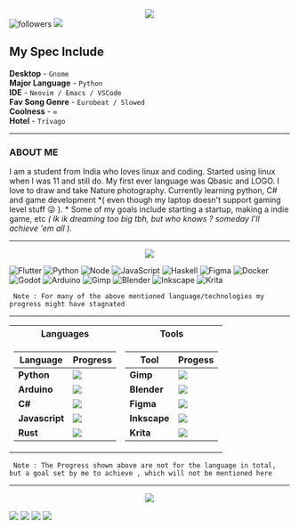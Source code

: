 <div align="center">
<img src="https://raw.githubusercontent.com/samthepacman/samthepacman/master/assets/mainprof.jpg"></div>
<div align="left">
<img alt="followers" title="Follow me on Github" src="https://img.shields.io/github/followers/samthepacman?color=1ED760&style=for-the-badge&logo=github&label=Follow&logoColor=black"/> 
<img src="https://img.shields.io/badge/Spotify-1ED760?&style=for-the-badge&logo=spotify&logoColor=black"/> 
</div>

## My Spec Include

**Desktop** - `Gnome` <br>
**Major Language** - `Python`  <br>
**IDE** - `Neovim / Emacs / VSCode`  <br>
**Fav Song Genre** - `Eurobeat / Slowed`  <br>
**Coolness** - `∞`  <br>
**Hotel** - `Trivago`  <br>
***

### ABOUT ME
I am a student from India who loves linux and coding. Started using linux when I was 11 and still do. My first ever language was Qbasic and LOGO. I love to draw and take Nature photography. Currently learning python, C# and game development *( even though my laptop doesn't support gaming level stuff 😜 ). * Some of my goals include starting a startup, making a indie game, etc *( Ik ik dreaming too big tbh, but who knows ? someday I'll achieve 'em all ).* 

***

<div align="center">
<img src=https://raw.githubusercontent.com/samthepacman/samthepacman/master/assets/introbanner.png>
</div>
<div align="left">

![Flutter](https://img.shields.io/badge/Flutter-02569B?style=for-the-badge&logo=flutter) ![Python](https://img.shields.io/badge/python-3670A0?style=for-the-badge&logo=python&logoColor=ffdd54) ![Node](https://img.shields.io/badge/node.js-6DA55F?style=for-the-badge&logo=node.js&logoColor=white) ![JavaScript](https://img.shields.io/badge/javascript-%23323330.svg?style=for-the-badge&logo=javascript&logoColor=%23F7DF1E) ![Haskell](https://img.shields.io/badge/Haskell-5e5086?style=for-the-badge&logo=haskell&logoColor=white) ![Figma](https://img.shields.io/badge/figma-%23F24E1E.svg?style=for-the-badge&logo=figma&logoColor=white) ![Docker](https://img.shields.io/badge/docker-%230db7ed.svg?style=for-the-badge&logo=docker&logoColor=white) ![Godot](https://img.shields.io/badge/Godot-3670A0?style=for-the-badge&logo=godot&logoColor=ffdd54) ![Arduino](https://img.shields.io/badge/-Arduino-00979D?style=for-the-badge&logo=Arduino&logoColor=white) ![Gimp](https://img.shields.io/badge/Gimp-657D8B?style=for-the-badge&logo=gimp&logoColor=FFFFFF) ![Blender](https://img.shields.io/badge/Blender-%23F5792A.svg?style=for-the-badge&logo=blender&logoColor=white) ![Inkscape](https://img.shields.io/badge/Inkscape-e0e0e0?style=for-the-badge&logo=inkscape&logoColor=080A13) ![Krita](https://img.shields.io/badge/Krita-203759?style=for-the-badge&logo=krita&logoColor=EEF37B)
</div>

``` Note : For many of the above mentioned language/technologies my progress might have stagnated```
***
<table>
<tr><th>Languages </th><th>Tools</th></tr>
<tr><td>

| Language | Progress |
|-|-|
|**Python** | ![](https://geps.dev/progress/45) |
|**Arduino** | ![](https://geps.dev/progress/10) |
|**C#** | ![](https://geps.dev/progress/20) |
|**Javascript** | ![](https://geps.dev/progress/40) |
|**Rust** | ![](https://geps.dev/progress/20) |


</td><td>
  
| Tool | Progess |
|-|-|
|**Gimp** | ![](https://geps.dev/progress/80) |
|**Blender** | ![](https://geps.dev/progress/30) |
|**Figma** | ![](https://geps.dev/progress/5) |
|**Inkscape** | ![](https://geps.dev/progress/20) |
|**Krita** | ![](https://geps.dev/progress/10) |

</td></tr> </table>


``` Note : The Progress shown above are not for the language in total, but a goal set by me to achieve , which will not be mentioned here```
***

<div align="center">
<img src=https://raw.githubusercontent.com/samthepacman/samthepacman/master/assets/contacts.png>
</div>
<p align="left">
<a href="https://instagram.com/chanman_xyz" target="blank"><img align="center"src="https://img.shields.io/badge/Instagram-%23E4405F.svg?logo=Instagram&logoColor=white&style=for-the-badge"/></a>
<a href="https://matrix.to/#/@devnet2.0:matrix.org" target="blank"><img align="center" src="https://img.shields.io/badge/Matrix-%44CF6B5F.svg?logo=Matrix&logoColor=white&style=for-the-badge"/></a>
<a href="https://reddit.com/user/chandra_004" target="blank"><img align="center" src="https://img.shields.io/badge/Reddit-%23FF4500.svg?logo=Reddit&logoColor=white&style=for-the-badge"/></a>
<a href="<a href="https://replit.com/@samthepacman" target="blank"><img align="center" src="https://img.shields.io/badge/Replit-%23163170.svg?logo=replit&logoColor=white&style=for-the-badge"/></a>
</p>
